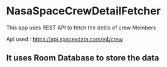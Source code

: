 # NasaSpaceCrewDetailFetcher

This app uses REST API to fetch the detils of crew Members

Api used : https://api.spacexdata.com/v4/crew

## It uses Room Database to store the data
